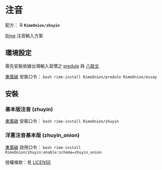 # 注音

配方： ℞ **`RimeOnion/zhuyin`**

[Rime](https://rime.im) 注音輸入方案

## 環境設定

需先安裝依據台灣輸入習慣之 [predule](https://github.com/RimeOnion/predule) 與 [八股文](https://github.com/RimeOnion/essay)

[東風破](https://github.com/rime/plum) 安裝口令： `bash rime-install RimeOnion/predule RimeOnion/essay`

## 安裝

### 基本版注音 (zhuyin)

[東風破](https://github.com/rime/plum) 安裝口令： `bash rime-install RimeOnion/zhuyin`

### 洋蔥注音基本版 (zhuyin_onion)

[東風破](https://github.com/rime/plum) 啟用口令： `bash rime-install RimeOnion/zhuyin:enable:schema=zhuyin_onion`

授權條款：見 [LICENSE](LICENSE)
